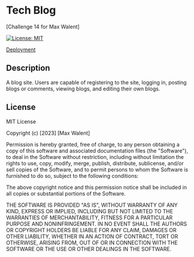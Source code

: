 # Tech Blog
[Challenge 14 for Max Walent]

[![License: MIT](https://img.shields.io/badge/License-MIT-yellow.svg)](https://opensource.org/licenses/MIT)

<a href='https://tech-blog12534-b3073f956948.herokuapp.com/'>Deployment</a>

## Description

A blog site. Users are capable of registering to the site, logging in, posting blogs or comments, viewing blogs, and editing their own blogs.


## License

MIT License

Copyright (c) [2023] [Max Walent]

Permission is hereby granted, free of charge, to any person obtaining a copy
of this software and associated documentation files (the "Software"), to deal
in the Software without restriction, including without limitation the rights
to use, copy, modify, merge, publish, distribute, sublicense, and/or sell
copies of the Software, and to permit persons to whom the Software is
furnished to do so, subject to the following conditions:

The above copyright notice and this permission notice shall be included in all
copies or substantial portions of the Software.

THE SOFTWARE IS PROVIDED "AS IS", WITHOUT WARRANTY OF ANY KIND, EXPRESS OR
IMPLIED, INCLUDING BUT NOT LIMITED TO THE WARRANTIES OF MERCHANTABILITY,
FITNESS FOR A PARTICULAR PURPOSE AND NONINFRINGEMENT. IN NO EVENT SHALL THE
AUTHORS OR COPYRIGHT HOLDERS BE LIABLE FOR ANY CLAIM, DAMAGES OR OTHER
LIABILITY, WHETHER IN AN ACTION OF CONTRACT, TORT OR OTHERWISE, ARISING FROM,
OUT OF OR IN CONNECTION WITH THE SOFTWARE OR THE USE OR OTHER DEALINGS IN THE
SOFTWARE.
